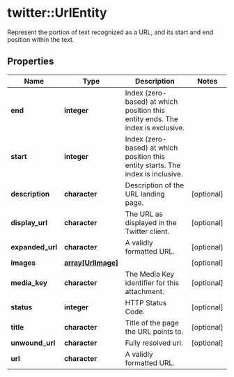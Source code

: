 # twitter::UrlEntity

Represent the portion of text recognized as a URL, and its start and end position within the text.

## Properties
Name | Type | Description | Notes
------------ | ------------- | ------------- | -------------
**end** | **integer** | Index (zero-based) at which position this entity ends.  The index is exclusive. | 
**start** | **integer** | Index (zero-based) at which position this entity starts.  The index is inclusive. | 
**description** | **character** | Description of the URL landing page. | [optional] 
**display_url** | **character** | The URL as displayed in the Twitter client. | [optional] 
**expanded_url** | **character** | A validly formatted URL. | [optional] 
**images** | [**array[UrlImage]**](UrlImage.md) |  | [optional] 
**media_key** | **character** | The Media Key identifier for this attachment. | [optional] 
**status** | **integer** | HTTP Status Code. | [optional] 
**title** | **character** | Title of the page the URL points to. | [optional] 
**unwound_url** | **character** | Fully resolved url. | [optional] 
**url** | **character** | A validly formatted URL. | 


